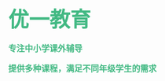 # <span style="font-size: 1.5em; font-weight: bold; color: #42b983;">优一教育</span>
<dev style="font-size: 1.2em; font-weight: bold; color: #42b983;">
专注中小学课外辅导

提供多种课程，满足不同年级学生的需求

</dev>

